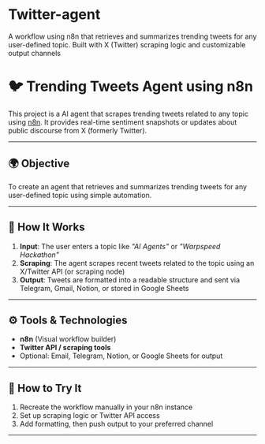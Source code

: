 # Twitter-agent
A  workflow using n8n that retrieves and summarizes trending tweets for any user-defined topic. Built with X (Twitter) scraping logic and customizable output channels
# 🐦 Trending Tweets Agent using n8n

This project is a AI agent that scrapes trending tweets related to any topic using [n8n](https://n8n.io/). It provides real-time sentiment snapshots or updates about public discourse from X (formerly Twitter).

---

## 🌍 Objective

To create an agent that retrieves and summarizes trending tweets for any user-defined topic using simple automation.

---

## 🧠 How It Works

1. **Input**: The user enters a topic like *"AI Agents"* or *"Warpspeed Hackathon"*
2. **Scraping**: The agent scrapes recent tweets related to the topic using an X/Twitter API (or scraping node)
3. **Output**: Tweets are formatted into a readable structure and sent via Telegram, Gmail, Notion, or stored in Google Sheets

---

## ⚙️ Tools & Technologies

* **n8n** (Visual workflow builder)
* **Twitter API / scraping tools**
* Optional: Email, Telegram, Notion, or Google Sheets for output

---


## 🧪 How to Try It

1. Recreate the workflow manually in your n8n instance
2. Set up scraping logic or Twitter API access
3. Add formatting, then push output to your preferred channel

---

